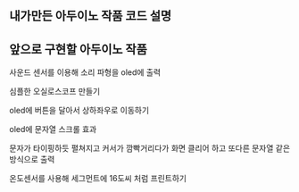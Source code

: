 ## 내가만든 아두이노 작품 코드 설명

## 앞으로 구현할 아두이노 작품

사운드 센서를 이용해 소리 파형을 oled에 출력

심플한 오실로스코프 만들기

oled에 버튼을 달아서 상하좌우로 이동하기

oled에 문자열 스크롤 효과

문자가 타이핑하듯 펼쳐지고 커서가 깜빡거리다가 화면 클리어 하고 또다른 문자열 같은 방식으로 출력

온도센서를 사용해 세그먼트에 16도씨 처럼 프린트하기

